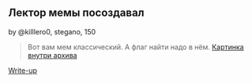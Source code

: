 ## Лектор мемы посоздавал  
by @killlero0, stegano, 150  

> Вот вам мем классический. А флаг найти надо в нём.
> [Картинка внутри архива](https://drive.google.com/file/d/1xiDx2bcWw9yY7HO0Z7-ixdFcbP8mJuY9/view?usp=sharing)

[Write-up](WRITEUP.md)  